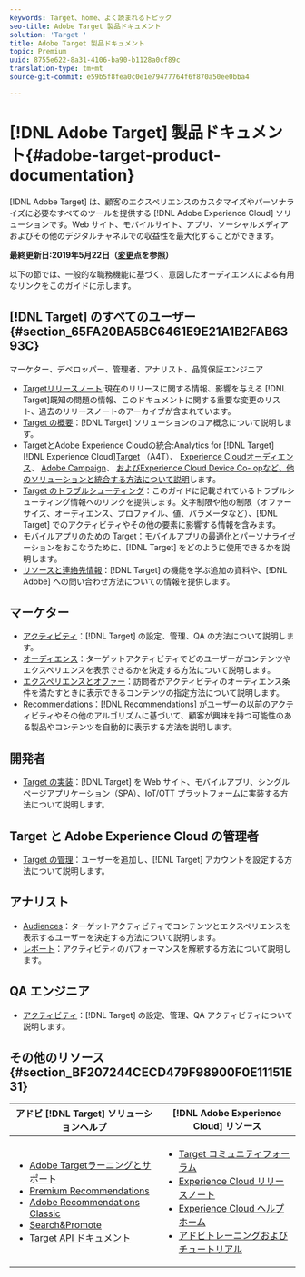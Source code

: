 ```yaml
---
keywords: Target、home、よく読まれるトピック
seo-title: Adobe Target 製品ドキュメント
solution: 'Target '
title: Adobe Target 製品ドキュメント
topic: Premium
uuid: 8755e622-8a31-4106-ba90-b1128a0cf89c
translation-type: tm+mt
source-git-commit: e59b5f8fea0c0e1e79477764f6f870a50ee0bba4

---
```



# [!DNL Adobe Target] 製品ドキュメント{#adobe-target-product-documentation}

[!DNL Adobe Target] は、顧客のエクスペリエンスのカスタマイズやパーソナライズに必要なすべてのツールを提供する [!DNL Adobe Experience Cloud] ソリューションです。Web サイト、モバイルサイト、アプリ、ソーシャルメディアおよびその他のデジタルチャネルでの収益性を最大化することができます。

**最終更新日:2019年5月22日（[変更](r-release-notes/doc-change.md)点を参照）**

以下の節では、一般的な職務機能に基づく、意図したオーディエンスによる有用なリンクをこのガイドに示します。

## [!DNL Target] のすべてのユーザー {#section_65FA20BA5BC6461E9E21A1B2FAB6393C}

マーケター、デベロッパー、管理者、アナリスト、品質保証エンジニア

- [Targetリリースノート](r-release-notes/release-notes.md):現在のリリースに関する情報、影響を与える [!DNL Target]既知の問題の情報、このドキュメントに関する重要な変更のリスト、過去のリリースノートのアーカイブが含まれています。
- [Target の概要](c-intro/intro.md)：[!DNL Target] ソリューションのコア概念について説明します。
- TargetとAdobe Experience Cloudの統合:Analytics for [!DNL Target][!DNL Experience Cloud][Target](/help/c-integrating-target-with-mac/a4t/a4t.md) （A4T）、 [Experience Cloudオーディエンス](/help/c-integrating-target-with-mac/mmp.md)、 [Adobe Campaign](/help/c-integrating-target-with-mac/campaign-and-target.md)、 [およびExperience Cloud Device Co- opなど、他のソリューションと統合する方法について説明](/help/c-integrating-target-with-mac/experience-cloud-device-co-op.md)します。
- [Target のトラブルシューティング](r-troubleshooting-target/troubleshooting-target.md)：このガイドに記載されているトラブルシューティング情報へのリンクを提供します。文字制限や他の制限（オファーサイズ、オーディエンス、プロファイル、値、パラメータなど）、[!DNL Target] でのアクティビティやその他の要素に影響する情報を含みます。
- [モバイルアプリのための Target](c-target-mobile-app/target-mobile-app.md)：モバイルアプリの最適化とパーソナライゼーションをおこなうために、[!DNL Target] をどのように使用できるかを説明します。
- [リソースと連絡先情報](cmp-resources-and-contact-information.md)：[!DNL Target] の機能を学ぶ追加の資料や、[!DNL Adobe] への問い合わせ方法についての情報を提供します。

## マーケター

- [アクティビティ](c-activities/activities.md)：[!DNL Target] の設定、管理、QA の方法について説明します。
- [オーディエンス](c-target/target.md)：ターゲットアクティビティでどのユーザーがコンテンツやエクスペリエンスを表示できるかを決定する方法について説明します。
- [エクスペリエンスとオファー](c-experiences/experiences.md)：訪問者がアクティビティのオーディエンス条件を満たすときに表示できるコンテンツの指定方法について説明します。
- [Recommendations](c-recommendations/recommendations.md)：[!DNL Recommendations] がユーザーの以前のアクティビティやその他のアルゴリズムに基づいて、顧客が興味を持つ可能性のある製品やコンテンツを自動的に表示する方法を説明します。

## 開発者

- [Target の実装](c-implementing-target/implementing-target.md)：[!DNL Target] を Web サイト、モバイルアプリ、シングルページアプリケーション（SPA）、IoT/OTT プラットフォームに実装する方法について説明します。

## Target と Adobe Experience Cloud の管理者

- [Target の管理](administrating-target/administrating-target.md)：ユーザーを追加し、[!DNL Target] アカウントを設定する方法について説明します。

## アナリスト

- [Audiences](c-target/target.md)：ターゲットアクティビティでコンテンツとエクスペリエンスを表示するユーザーを決定する方法について説明します。
- [レポート](c-reports/reports.md)：アクティビティのパフォーマンスを解釈する方法について説明します。

## QA エンジニア

- [アクティビティ](c-activities/activities.md)：[!DNL Target] の設定、管理、QA アクティビティについて説明します。

## その他のリソース{#section_BF207244CECD479F98900F0E11151E31}

| アドビ [!DNL Target] ソリューションヘルプ | [!DNL Adobe Experience Cloud] リソース |
|--- |--- |
| <ul><li>[Adobe Targetラーニングとサポート](https://helpx.adobe.com/support/target.html)</li><li>[Premium Recommendations](c-recommendations/recommendations.md)</li><li>[Adobe Recommendations Classic](assets/adobe-recommendations-classic.pdf)</li><li>[Search&amp;Promote](https://marketing.adobe.com/resources/help/en_US/snp/)</li><li>[Target API ドキュメント](c-implementing-target/c-api-and-sdk-overview/api-and-sdk-overview.md)</li></ul> | <ul><li>[Target コミュニティフォーラム](https://forums.adobe.com/community/experience-cloud/marketing-cloud/target)</li><li>[Experience Cloud リリースノート](https://marketing.adobe.com/resources/help/en_US/whatsnew/)</li><li>[Experience Cloud ヘルプホーム](https://marketing.adobe.com/resources/help/en_US/home/)</li><li>[アドビトレーニングおよびチュートリアル](https://helpx.adobe.com/learning.html?promoid=KAUDK)</li></ul> |
